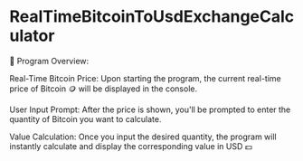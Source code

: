 # RealTimeBitcoinToUsdExchangeCalculator

🚀 Program Overview:

Real-Time Bitcoin Price:
Upon starting the program, the current real-time price of Bitcoin 🪙 will be displayed in the console.

User Input Prompt:
After the price is shown, you'll be prompted to enter the quantity of Bitcoin you want to calculate.

Value Calculation:
Once you input the desired quantity, the program will instantly calculate and display the corresponding value in USD 💵
